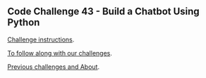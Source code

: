 ## Code Challenge 43 - Build a Chatbot Using Python

[Challenge instructions](https://pybit.es/articles/codechallenge43/).

[To follow along with our challenges](https://github.com/pybites/challenges/blob/master/INSTALL.md).

[Previous challenges and About](http://pybit.es/pages/challenges.html).
